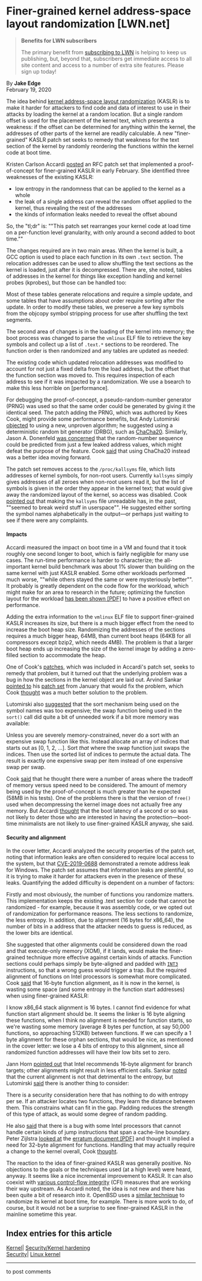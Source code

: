 # Finer-grained kernel address-space layout randomization [LWN.net]

> **Benefits for LWN subscribers**
> 
> The primary benefit from [subscribing to LWN](/Promo/nst-nag5/subscribe) is helping to keep us publishing, but, beyond that, subscribers get immediate access to all site content and access to a number of extra site features. Please sign up today! 

By **Jake Edge**  
February 19, 2020 

The idea behind [kernel address-space layout randomization](/Articles/569635/) (KASLR) is to make it harder for attackers to find code and data of interest to use in their attacks by loading the kernel at a random location. But a single random offset is used for the placement of the kernel text, which presents a weakness: if the offset can be determined for anything within the kernel, the addresses of other parts of the kernel are readily calculable. A new "finer-grained" KASLR patch set seeks to remedy that weakness for the text section of the kernel by randomly reordering the functions within the kernel code at boot time. 

Kristen Carlson Accardi [posted](/ml/linux-kernel/20200205223950.1212394-1-kristen@linux.intel.com/) an RFC patch set that implemented a proof-of-concept for finer-grained KASLR in early February. She identified three weaknesses of the existing KASLR: 

  * low entropy in the randomness that can be applied to the kernel as a whole 
  * the leak of a single address can reveal the random offset applied to the kernel, thus revealing the rest of the addresses 
  * the kinds of information leaks needed to reveal the offset abound 

So, the "tl;dr" is: ""This patch set rearranges your kernel code at load time on a per-function level granularity, with only around a second added to boot time."" 

The changes required are in two main areas. When the kernel is built, a GCC option is used to place each function in its own `.text` section. The relocation addresses can be used to allow shuffling the text sections as the kernel is loaded, just after it is decompressed. There are, she noted, tables of addresses in the kernel for things like exception handling and kernel probes (kprobes), but those can be handled too: 

Most of these tables generate relocations and require a simple update, and some tables that have assumptions about order require sorting after the update. In order to modify these tables, we preserve a few key symbols from the objcopy symbol stripping process for use after shuffling the text segments. 

The second area of changes is in the loading of the kernel into memory; the boot process was changed to parse the `vmlinux` ELF file to retrieve the key symbols and collect up a list of `.text.*` sections to be reordered. The function order is then randomized and any tables are updated as needed: 

The existing code which updated relocation addresses was modified to account for not just a fixed delta from the load address, but the offset that the function section was moved to. This requires inspection of each address to see if it was impacted by a randomization. We use a bsearch to make this less horrible on [performance]. 

For debugging the proof-of-concept, a pseudo-random-number generator (PRNG) was used so that the same order could be generated by giving it the identical seed. The patch adding the PRNG, which was authored by Kees Cook, might provide some performance benefits, but Andy Lutomirski [objected](/ml/linux-kernel/487F8A1B-3FBC-4A0E-B6EC-5FE0F70D18DD@amacapital.net/) to using a new, unproven algorithm; he suggested using a deterministic random bit generator (DRBG), such as [ChaCha20](https://en.wikipedia.org/wiki/Salsa20#ChaCha_variant). Similarly, Jason A. Donenfeld [was concerned](/ml/linux-kernel/20200206151001.GA280489@zx2c4.com/) that the random-number sequence could be predicted from just a few leaked address values, which might defeat the purpose of the feature. Cook [said](/ml/linux-kernel/202002060345.FAF7517CA4@keescook/) that using ChaCha20 instead was a better idea moving forward. 

The patch set removes access to the `/proc/kallsyms` file, which lists addresses of kernel symbols, for non-root users. Currently `kallsyms` simply gives addresses of all zeroes when non-root users read it, but the list of symbols is given in the order they appear in the kernel text; that would give away the randomized layout of the kernel, so access was disabled. Cook [pointed out](/ml/linux-kernel/202002060428.08B14F1@keescook/) that making the `kallsyms` file unreadable has, in the past, ""seemed to break weird stuff in userspace"". He suggested either sorting the symbol names alphabetically in the output—or perhaps just waiting to see if there were any complaints. 

#### Impacts

Accardi measured the impact on boot time in a VM and found that it took roughly one second longer to boot, which is fairly negligible for many use cases. The run-time performance is harder to characterize; the all-important kernel build benchmark was about 1% slower than building on the same kernel with just KASLR enabled. Some other workloads performed much worse, ""while others stayed the same or were mysteriously better"". It probably is greatly dependent on the code flow for the workload, which might make for an area to research in the future; optimizing the function layout for the workload [has been shown [PDF]](https://research.fb.com/wp-content/uploads/2017/01/cgo2017-hfsort-final1.pdf) to have a positive effect on performance. 

Adding the extra information to the `vmlinux` ELF file to support finer-grained KASLR increases its size, but there is a much bigger effect from the need to increase the boot heap size. Randomizing the addresses of the sections requires a much bigger heap, 64MB, than current boot heaps (64KB for all compressors except bzip2, which needs 4MB). The problem is that a larger boot heap ends up increasing the size of the kernel image by adding a zero-filled section to accommodate the heap. 

One of Cook's [patches](/ml/linux-kernel/20200205223950.1212394-12-kristen@linux.intel.com/), which was included in Accardi's patch set, seeks to remedy that problem, but it turned out that the underlying problem was a bug in how the sections in the kernel object are laid out. Arvind Sankar [pointed to](/ml/linux-kernel/20200206001103.GA220377@rani.riverdale.lan/) his [patch set](/ml/linux-kernel/20200109150218.16544-1-nivedita@alum.mit.edu/) from January that would fix the problem, which Cook [thought](/ml/linux-kernel/202002060251.681292DE63@keescook/) was a much better solution to the problem. 

Lutomirski also [suggested](/ml/linux-kernel/CALCETrVnCAzj0atoE1hLjHgmWjWAKVdSLm-UMtukUwWgr7-N9Q@mail.gmail.com/) that the sort mechanism being used on the symbol names was too expensive; the swap function being used in the `sort()` call did quite a bit of unneeded work if a bit more memory was available: 

Unless you are severely memory-constrained, never do a sort with an expensive swap function like this. Instead allocate an array of indices that starts out as [0, 1, 2, ...]. Sort *that* where the swap function just swaps the indices. Then use the sorted list of indices to permute the actual data. The result is exactly one expensive swap per item instead of one expensive swap per swap. 

Cook [said](/ml/linux-kernel/202002060353.A6A064A@keescook/) that he thought there were a number of areas where the tradeoff of memory versus speed need to be considered. The amount of memory being used by the proof-of-concept is much greater than he expected (58MB in his tests). One of the problems there is that the version of `free()` used when decompressing the kernel image does not actually free any memory. But Accardi [thought](/ml/linux-kernel/c9946c229f6f53379deeef00fbdee88fe2fdd96e.camel@linux.intel.com/) that the boot latency of a second or so was not likely to deter those who are interested in having the protection—boot-time minimalists are not likely to use finer-grained KASLR anyway, she said. 

#### Security and alignment

In the cover letter, Accardi analyzed the security properties of the patch set, noting that information leaks are often considered to require local access to the system, but that [CVE-2019-0688](https://nvd.nist.gov/vuln/detail/CVE-2019-0688) demonstrated a remote address leak for Windows. The patch set assumes that information leaks are plentiful, so it is trying to make it harder for attackers even in the presence of these leaks. Quantifying the added difficulty is dependent on a number of factors: 

Firstly and most obviously, the number of functions you randomize matters. This implementation keeps the existing .text section for code that cannot be randomized - for example, because it was assembly code, or we opted out of randomization for performance reasons. The less sections to randomize, the less entropy. In addition, due to alignment (16 bytes for x86_64), the number of bits in a address that the attacker needs to guess is reduced, as the lower bits are identical. 

She suggested that other alignments could be considered down the road and that execute-only memory (XOM), if it lands, would make the finer-grained technique more effective against certain kinds of attacks. Function sections could perhaps simply be byte-aligned and padded with [`INT3`](https://en.wikipedia.org/wiki/INT_\(x86_instruction\)#INT3) instructions, so that a wrong guess would trigger a trap. But the required alignment of functions on Intel processors is somewhat more complicated. Cook [said](/ml/linux-kernel/202002060408.84005CEFFD@keescook/) that 16-byte function alignment, as it is now in the kernel, is wasting some space (and some entropy in the function start addresses) when using finer-grained KASLR: 

I know x86_64 stack alignment is 16 bytes. I cannot find evidence for what function start alignment should be. It seems the linker is 16 byte aligning these functions, when I think no alignment is needed for function starts, so we're wasting some memory (average 8 bytes per function, at say 50,000 functions, so approaching 512KB) between functions. If we can specify a 1 byte alignment for these orphan sections, that would be nice, as mentioned in the cover letter: we lose a 4 bits of entropy to this alignment, since all randomized function addresses will have their low bits set to zero. 

Jann Horn [pointed out](/ml/linux-kernel/CAG48ez19kRC_5+ykvQCnZxLq6Qg3xUy7fEMf3pYrG46vBZt6jQ@mail.gmail.com/) that Intel recommends 16-byte alignment for branch targets; other alignments might result in less efficient calls. Sankar [noted](/ml/linux-kernel/20200206152949.GA3055637@rani.riverdale.lan/) that the current alignment is not that detrimental to the entropy, but Lutomirski [said](/ml/linux-kernel/B1282A43-1246-4956-917C-72135D9F0328@amacapital.net/) there is another thing to consider: 

There is a security consideration here that has nothing to do with entropy per se. If an attacker locates two functions, they learn the distance between them. This constrains what can fit in the gap. Padding reduces the strength of this type of attack, as would some degree of random padding. 

He also [said](/ml/linux-kernel/B413445A-F1F0-4FB7-AA9F-C5FF4CEFF5F5@amacapital.net/) that there is a bug with some Intel processors that cannot handle certain kinds of jump instructions that span a cache-line boundary. Peter Zijlstra [looked at](/ml/linux-kernel/20200207092423.GC14914@hirez.programming.kicks-ass.net/) the [erratum document [PDF]](https://www.intel.com/content/dam/support/us/en/documents/processors/mitigations-jump-conditional-code-erratum.pdf) and thought it implied a need for 32-byte alignment for functions. Handling that may actually require a change to the kernel overall, Cook [thought](/ml/linux-kernel/202002091742.7B1E6BF19@keescook/). 

The reaction to the idea of finer-grained KASLR was generally positive. No objections to the goals or the techniques used (at a high level) were heard, anyway. It seems like a nice incremental improvement to KASLR. It can also coexist with [various control-flow integrity](/Articles/810077/) (CFI) measures that are working their way upstream. As Accardi noted, the idea is not new and there has been quite a bit of research into it. OpenBSD uses a [similar technique](/Articles/727697/) to randomize its kernel at boot time, for example. There is more work to do, of course, but it would not be a surprise to see finer-grained KASLR in the mainline sometime this year. 

  
Index entries for this article  
---  
[Kernel](/Kernel/Index)| [Security/Kernel hardening](/Kernel/Index#Security-Kernel_hardening)  
[Security](/Security/Index/)| [Linux kernel](/Security/Index/#Linux_kernel)  
  


* * *

to post comments 
